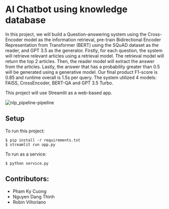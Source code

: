 # AI Chatbot using knowledge database

In this project, we will build a Question-answering system using the Cross-Encoder model as the information retrieval, pre-train Bidirectional Encoder Representation from Transformer (BERT) using the SQuAD dataset as the reader, and GPT 3.5 as the generator. 
Firstly, for each question, the system will retrieve relevant articles using a retrieval model. The retrieval model will return the top 2 articles. Then, the reader model will extract the answer from the articles. Lastly, the answer that has a probability greater than 0.5 will be generated using a generative model.
Our final product F1-score is 0.85 and runtime overall is 1.5s per query. The system utilized 4 models: FAISS, CrossEncoder, BERT-QA and GPT 3.5 Turbo.


This project will use Streamlit as a web-based app.

![nlp_pipeline-pipeline](https://github.com/robinviltoriano/NLP_Assignment_2/assets/153576708/e029d7d3-568e-4387-83a1-dde43eb9e197)

## Setup

To run this project: 
```
$ pip install -r requirements.txt
$ streamlit run app.py
```

To run as a service:
```
$ python service.py
```

## Contributors:
* Pham Ky Cuong
* Nguyen Dang Thinh
* Robin Viltoriano



